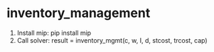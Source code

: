 # inventory_management
1. Install mip: pip install mip
2. Call solver: result = inventory_mgmt(c, w, I, d, stcost, trcost, cap)
